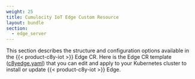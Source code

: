 ```yaml
---
weight: 25
title: Cumulocity IoT Edge Custom Resource
layout: bundle
section:
  - edge_server
---
```


This section describes the structure and configuration options available in the {{< product-c8y-iot >}} Edge CR. Here is the Edge CR template ([c8yedge.yaml](/files/edge-k8s/c8yedge.yaml)) that you can edit and apply to your Kubernetes cluster to install or update {{< product-c8y-iot >}} Edge.
